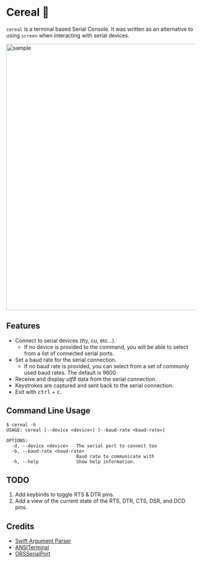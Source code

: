 # Cereal 🥣
`cereal` is a terminal based Serial Console. It was written as an alternative to using `screen` when interacting with serial devices.

<img width="706" alt="sample" src="https://github.com/user-attachments/assets/54fa15e4-c7c6-4175-90e4-4673058babf3" />

<!--
## Installation
`cereal` is availabe via [Homebrew](https://
```
brew tap actuallytaylor/casks
brew install --cask cereal
```
-->
## Features
- Connect to serial devices (tty, cu, etc...).
  -  If no device is provided to the command, you will be able to select from a list of connected serial ports.
- Set a baud rate for the serial connection.
  -  If no baud rate is provided, you can select from a set of commonly used baud rates. The default is 9600
- Receive and display *utf8* data from the serial connection.
- Keystrokes are captured and sent back to the serial connection.
- Exit with <kbd>ctrl</kbd> + <kbd>c</kbd>.

## Command Line Usage
```
$ cereal -h
USAGE: cereal [--device <device>] [--baud-rate <baud-rate>]

OPTIONS:
  -d, --device <device>   The serial port to connect too
  -b, --baud-rate <baud-rate>
                          Baud rate to communicate with
  -h, --help              Show help information.
```

## TODO
1. Add keybinds to toggle RTS & DTR pins.
2. Add a view of the current state of the RTS, DTR, CTS, DSR, and DCD pins.

## Credits
- [Swift Argument Parser](https://github.com/apple/swift-argument-parser.git)
- [ANSITerminal](https://github.com/pakLebah/ANSITerminal.git) 
- [ORSSerialPort](https://github.com/armadsen/ORSSerialPort)
